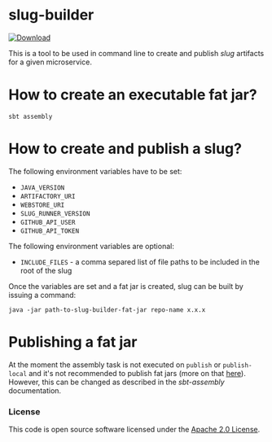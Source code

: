 
# slug-builder

 [ ![Download](https://api.bintray.com/packages/hmrc/releases/slug-builder/images/download.svg) ](https://bintray.com/hmrc/releases/slug-builder/_latestVersion)

This is a tool to be used in command line to create and publish *slug* artifacts for a given microservice.

# How to create an executable fat jar?

`sbt assembly`

# How to create and publish a slug?

The following environment variables have to be set:
* `JAVA_VERSION`
* `ARTIFACTORY_URI`
* `WEBSTORE_URI`
* `SLUG_RUNNER_VERSION`
* `GITHUB_API_USER`
* `GITHUB_API_TOKEN`

The following environment variables are optional:
* `INCLUDE_FILES` - a comma separed list of file paths to be included in the root of the slug

Once the variables are set and a fat jar is created, slug can be built by issuing a command:

`java -jar path-to-slug-builder-fat-jar repo-name x.x.x`

# Publishing a fat jar

At the moment the assembly task is not executed on `publish` or `publish-local` and it's not recommended to publish fat jars (more on that [here](https://github.com/sbt/sbt-assembly#publishing-not-recommended)). However, this can be changed as described in the *sbt-assembly* documentation.

### License

This code is open source software licensed under the [Apache 2.0 License]("http://www.apache.org/licenses/LICENSE-2.0.html").
